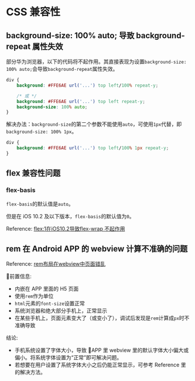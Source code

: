# CSS 兼容性

## background-size: 100% auto; 导致 background-repeat 属性失效

部分华为浏览器，以下的代码将不起作用。其直接表现为设置`background-size: 100% auto;`会导致`background-repeat`属性失效。

```css
div {
    background: #FFE6AE url('...') top left/100% repeat-y;

    /* 或 */
    background: #FFE6AE url('...') top left repeat-y;
    background-size: 100% auto;
}
```

解决办法：`background-size`的第二个参数不能使用`auto`，可使用`1px`代替，即`background-size: 100% 1px`。

```css
div {
    background: #FFE6AE url('...') top left/100% 1px repeat-y;
}
```

## flex 兼容性问题

### flex-basis

`flex-basis`的默认值是`auto`。

但是在 iOS 10.2 及以下版本，`flex-basis`的默认值为`0`。

Reference: [flex:1在iOS10.2导致flex-wrap 不起作用](https://jsonz1993.github.io/2017/08/flex-1%E5%9C%A8iOS10-2%E5%AF%BC%E8%87%B4flex-wrap%E4%B8%8D%E8%B5%B7%E4%BD%9C%E7%94%A8bug/)

## rem 在 Android APP 的 webview 计算不准确的问题

Reference: [rem布局在webview中页面错乱](https://blog.csdn.net/u013778905/article/details/77972841)

前置信息:

- 内嵌在 APP 里面的 H5 页面
- 使用`rem`作为单位
- `html`元素的`font-size`设置正常
- 系统浏览器和绝大部分手机上，正常显示
- 在某些手机上，页面元素变大了（或变小了），调试后发现是`rem`计算成`px`时不准确导致

结论:

- 手机系统设置了字体大小，导致 APP 里 webview 里的默认字体大小偏大或偏小。将系统字体设置为“正常”即可解决问题。
- 若想要在用户设置了系统字体大小之后仍能正常显示，可参考 Reference 里的解决方法。
